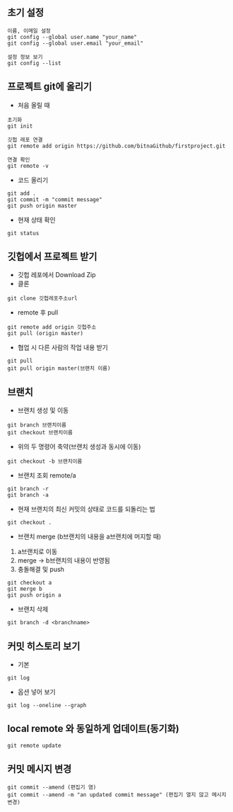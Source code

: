 ## 초기 설정
```
이름, 이메일 설정
git config --global user.name "your_name"
git config --global user.email "your_email"

설정 정보 보기
git config --list
```
## 프로젝트 git에 올리기
- 처음 올릴 때
```
초기화
git init

깃헙 레포 연결
git remote add origin https://github.com/bitnaGithub/firstproject.git

연결 확인
git remote -v
```
- 코드 올리기
```
git add .
git commit -m "commit message"
git push origin master
```

- 현재 상태 확인
```
git status
```

## 깃헙에서 프로젝트 받기
- 깃헙 레포에서 Download Zip
- 클론
```
git clone 깃헙레포주소url
```
- remote 후 pull
```
git remote add origin 깃헙주소
git pull (origin master)
```
- 협업 시 다른 사람의 작업 내용 받기
```
git pull
git pull origin master(브랜치 이름)
```
## 브랜치
- 브랜치 생성 및 이동
```
git branch 브랜치이름
git checkout 브랜치이름
```
- 위의 두 명령어 축약(브랜치 생성과 동시에 이동)
```
git checkout -b 브랜치이름
```
- 브랜치 조회 remote/a
```
git branch -r
git branch -a
```
- 현재 브랜치의 최신 커밋의 상태로 코드를 되돌리는 법
```
git checkout .
```
- 브랜치 merge (b브랜치의 내용을 a브랜치에 머지할 때)
1. a브랜치로 이동
2. merge -> b브랜치의 내용이 반영됨
3. 충돌해결 및 push
```
git checkout a
git merge b
git push origin a
```
- 브랜치 삭제
```
git branch -d <branchname>
```

## 커밋 히스토리 보기
- 기본
```
git log
```
- 옵션 넣어 보기
```
git log --oneline --graph
```
## local remote 와 동일하게 업데이트(동기화)
```
git remote update
```

## 커밋 메시지 변경
```
git commit --amend (편집기 염)
git commit --amend -m "an updated commit message" (편집기 열지 않고 메시지 변경)
```
